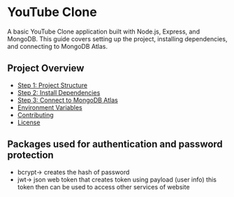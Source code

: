 # YouTube Clone

A basic YouTube Clone application built with Node.js, Express, and MongoDB. This guide covers setting up the project, installing dependencies, and connecting to MongoDB Atlas.

## Project Overview
- [Step 1: Project Structure](#step-1-project-structure)
- [Step 2: Install Dependencies](#step-2-install-dependencies)
- [Step 3: Connect to MongoDB Atlas](#step-3-connect-to-mongodb-atlas)
- [Environment Variables](#environment-variables)
- [Contributing](#contributing)
- [License](#license)

## Packages used for authentication and password protection

- bcrypt-> creates the hash of password
- jwt-> json web token that creates token using payload (user info) this token then can be used to access other services of website


